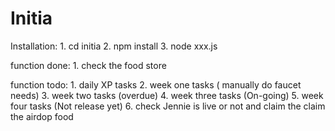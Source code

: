 # Initia 

Installation:
    1. cd initia
    2. npm install
    3. node xxx.js


function done:
    1. check the food store

function todo:
    1. daily XP tasks
    2. week one tasks ( manually do faucet needs)
    3. week two tasks (overdue)
    4. week three tasks (On-going)
    5. week four tasks (Not release yet)
    6. check Jennie is live or not and claim the claim the airdop food

